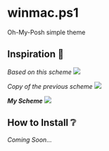 # winmac.ps1
Oh-My-Posh simple theme

## Inspiration 💭
*Based on this scheme*
![](https://github.com/sssimxn/winmac.ps1/blob/main/based-term.png)

*Copy of the previous scheme*
![](https://github.com/sssimxn/winmac.ps1/blob/main/based-term.copy.png)

***My Scheme***
![](https://github.com/sssimxn/winmac.ps1/blob/main/main.winmac.png)

## How to Install ❔

*Coming Soon...*

